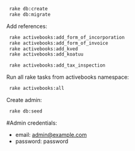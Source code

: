 ```sh
 rake db:create 
 rake db:migrate
```

Add references:
```sh
 rake activebooks:add_form_of_incorporation
 rake activebooks:add_form_of_invoice
 rake activebooks:add_kved
 rake activebooks:add_koatuu

 rake activebooks:add_tax_inspection

```
Run all rake tasks from activebooks namespace:
 ```sh
  rake activebooks:all
 ```

Create admin:
```sh
 rake db:seed
```

#Admin credentials:

- email: admin@example.com
- password: password
